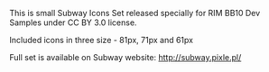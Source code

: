 This is small Subway Icons Set released specially for RIM BB10 Dev Samples under CC BY 3.0 license.

Included icons in three size - 81px, 71px and 61px

Full set is available on Subway website:
http://subway.pixle.pl/